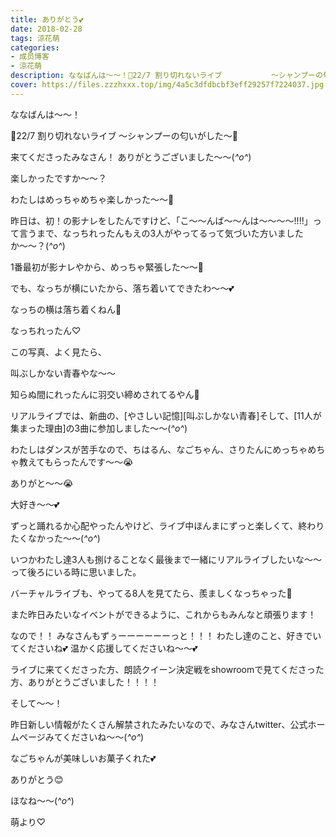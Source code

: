 ```yaml
---
title: ありがとう💕
date: 2018-02-28
tags: 涼花萌
categories: 
- 成员博客
- 涼花萌
description: ななばんは〜〜！🌸22/7 割り切れないライブ           〜シャンプーの匂いがした〜🌸来てくださったみなさん！ありがとうございました〜〜(*^o^*)...
cover: https://files.zzzhxxx.top/img/4a5c3dfdbcbf3eff29257f7224037.jpg 
---
```







ななばんは〜〜！








🌸22/7 割り切れないライブ
           〜シャンプーの匂いがした〜🌸








来てくださったみなさん！
ありがとうございました〜〜(*^o^*)









楽しかったですか〜〜？





わたしはめっちゃめちゃ楽しかった〜〜🤗











昨日は、初！の影ナレをしたんですけど、「こ〜〜んば〜〜んは〜〜〜〜!!!!」って言うまで、なっちれったんもえの3人がやってるって気づいた方いましたか〜〜？(*^o^*)







1番最初が影ナレやから、めっちゃ緊張した〜〜🙊






でも、なっちが横にいたから、落ち着いてできたわ〜〜💕


なっちの横は落ち着くねん💓






なっちれったん♡








この写真、よく見たら、


叫ぶしかない青春やな〜〜




知らぬ間にれったんに羽交い締めされてるやん🙊











リアルライブでは、新曲の、[やさしい記憶][叫ぶしかない青春]そして、[11人が集まった理由]の3曲に参加しました〜〜(*^o^*)





わたしはダンスが苦手なので、ちはるん、なごちゃん、さりたんにめっちゃめちゃ教えてもらったんです〜〜😭


ありがと〜〜😭



大好き〜〜💕




ずっと踊れるか心配やったんやけど、ライブ中ほんまにずっと楽しくて、終わりたくなかった〜〜(*^o^*)












いつかわたし達3人も捌けることなく最後まで一緒にリアルライブしたいな〜〜って後ろにいる時に思いました。




バーチャルライブも、やってる8人を見てたら、羨ましくなっちゃった🙈









また昨日みたいなイベントができるように、これからもみんなと頑張ります！



なので！！
みなさんもずぅーーーーーーっと！！！
わたし達のこと、好きでいてくださいね💕
温かく応援してくださいね〜〜💕






ライブに来てくださった方、朗読クイーン決定戦をshowroomで見てくださった方、ありがとうございました！！！！













そして〜〜！




昨日新しい情報がたくさん解禁されたみたいなので、みなさんtwitter、公式ホームページみてくださいね〜〜(*^o^*)









なごちゃんが美味しいお菓子くれた💕




ありがとう😊








ほなね〜〜(*^o^*)



萌より♡


